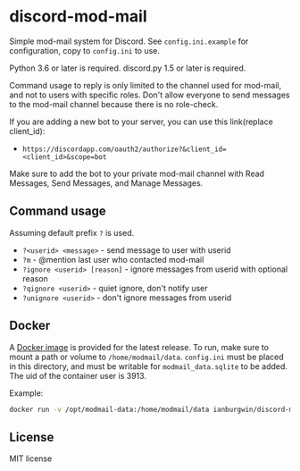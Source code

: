 # discord-mod-mail

Simple mod-mail system for Discord. See `config.ini.example` for configuration, copy to `config.ini` to use.

Python 3.6 or later is required. discord.py 1.5 or later is required.

Command usage to reply is only limited to the channel used for mod-mail, and not to users with specific roles. Don't allow everyone to send messages to the mod-mail channel because there is no role-check.

If you are adding a new bot to your server, you can use this link(replace client_id):
* `https://discordapp.com/oauth2/authorize?&client_id=<client_id>&scope=bot`

Make sure to add the bot to your private mod-mail channel with Read Messages, Send Messages, and Manage Messages.

## Command usage
Assuming default prefix `?` is used.
* `?<userid> <message>` - send message to user with userid
* `?m` - @mention last user who contacted mod-mail
* `?ignore <userid> [reason]` - ignore messages from userid with optional reason
* `?qignore <userid>` - quiet ignore, don't notify user
* `?unignore <userid>` - don't ignore messages from userid

## Docker
A [Docker image](https://hub.docker.com/repository/docker/ianburgwin/discord-mod-mail) is provided for the latest release. To run, make sure to mount a path or volume to `/home/modmail/data`. `config.ini` must be placed in this directory, and must be writable for `modmail_data.sqlite` to be added. The uid of the container user is 3913.

Example:
```bash
docker run -v /opt/modmail-data:/home/modmail/data ianburgwin/discord-mod-mail:latest
```

## License
MIT license
